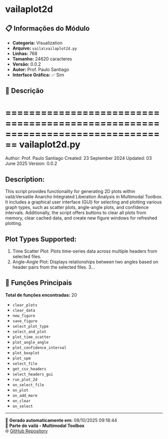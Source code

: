 # vailaplot2d

## 📋 Informações do Módulo

- **Categoria:** Visualization
- **Arquivo:** `vaila\vailaplot2d.py`
- **Linhas:** 768
- **Tamanho:** 24620 caracteres
- **Versão:** 0.0.2
- **Autor:** Prof. Paulo Santiago
- **Interface Gráfica:** ✅ Sim

## 📖 Descrição


================================================================================
vailaplot2d.py
================================================================================
Author: Prof. Paulo Santiago
Created: 23 September 2024
Updated: 03 June 2025
Version: 0.0.2

Description:
------------
This script provides functionality for generating 2D plots within vailá:Versatile
Anarcho Integrated Liberation Ánalysis in Multimodal Toolbox. It includes
a graphical user interface (GUI) for selecting and plotting various graph types,
such as scatter plots, angle-angle plots, and confidence intervals. Additionally,
the script offers buttons to clear all plots from memory, clear cached data,
and create new figure windows for refreshed plotting.

Plot Types Supported:
---------------------
1. Time Scatter Plot: Plots time-series data across multiple headers from selected
   files.
2. Angle-Angle Plot: Displays relationships between two angles based on header pairs
   from the selected files.
3...

## 🔧 Funções Principais

**Total de funções encontradas:** 20

- `clear_plots`
- `clear_data`
- `new_figure`
- `save_figure`
- `select_plot_type`
- `select_and_plot`
- `plot_time_scatter`
- `plot_angle_angle`
- `plot_confidence_interval`
- `plot_boxplot`
- `plot_spm`
- `select_file`
- `get_csv_headers`
- `select_headers_gui`
- `run_plot_2d`
- `on_select_file`
- `on_plot`
- `on_add_more`
- `on_clear`
- `on_select`




---

📅 **Gerado automaticamente em:** 08/10/2025 09:18:44  
🔗 **Parte do vailá - Multimodal Toolbox**  
🌐 [GitHub Repository](https://github.com/vaila-multimodaltoolbox/vaila)
